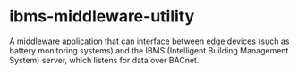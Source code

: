 # ibms-middleware-utility
A middleware application that can interface between edge devices (such as battery monitoring systems) and the IBMS (Intelligent Building Management System) server, which listens for data over BACnet. 
